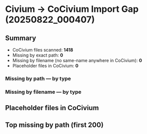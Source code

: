 # Civium → CoCivium Import Gap (20250822_000407)

## Summary
* CoCivium files scanned: **1418**
* Missing by exact path: **0**
* Missing by filename (no same-name anywhere in CoCivium): **0**
* Placeholder files in CoCivium: **0**

### Missing by path — by type


### Missing by filename — by type


## Placeholder files in CoCivium

## Top missing by path (first 200)